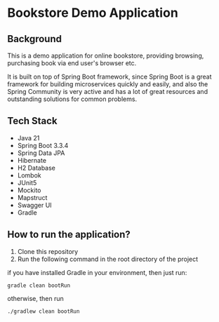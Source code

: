 # Bookstore Demo Application

## Background

This is a demo application for online bookstore, providing browsing, purchasing book via end user's browser etc.

It is built on top of Spring Boot framework, since Spring Boot is a great framework for building microservices quickly and easily,
and also the Spring Community is very active and has a lot of great resources and outstanding solutions for common problems.

## Tech Stack

- Java 21
- Spring Boot 3.3.4
- Spring Data JPA
- Hibernate
- H2 Database
- Lombok
- JUnit5
- Mockito
- Mapstruct
- Swagger UI
- Gradle

## How to run the application?

1. Clone this repository
2. Run the following command in the root directory of the project

if you have installed Gradle in your environment, then just run:

```shell
gradle clean bootRun
```

otherwise, then run

```shell
./gradlew clean bootRun
```

